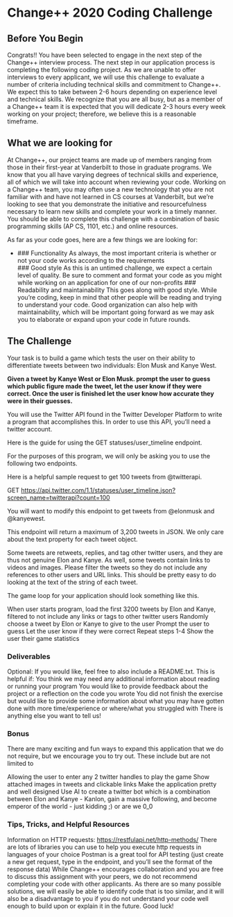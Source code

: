 # Change++ 2020 Coding Challenge
## Before You Begin

Congrats!! You have been selected to engage in the next step of the Change++ interview process. The next step in our application process is completing the following coding project. As we are unable to offer interviews to every applicant, we will use this challenge to evaluate a number of criteria including technical skills and commitment to Change++. We expect this to take between 2-6 hours depending on experience level and technical skills. We recognize that you are all busy, but as a member of a Change++ team it is expected that you will dedicate 2-3 hours every week working on your project; therefore, we believe this is a reasonable timeframe.

## What we are looking for

At Change++, our project teams are made up of members ranging from those in their first-year at Vanderbilt to those in graduate programs. We know that you all have varying degrees of technical skills and experience, all of which we will take into account when reviewing your code. Working on a Change++ team, you may often use a new technology that you are not familiar with and have not learned in CS courses at Vanderbilt, but we’re looking to see that you demonstrate the initiative and resourcefulness necessary to learn new skills and complete your work in a timely manner. You should be able to complete this challenge with a combination of basic programming skills (AP CS, 1101, etc.) and online resources.

As far as your code goes, here are a few things we are looking for:
<ul>
<li>### Functionality
As always, the most important criteria is whether or not your code works according to the requirements
</li>
### Good style
As this is an untimed challenge, we expect a certain level of quality. Be sure to comment and format your code as you might while working on an application for one of our non-profits
### Readability and maintainability
This goes along with good style. While you’re coding, keep in mind that other people will be reading and trying to understand your code. Good organization can also help with maintainability, which will be important going forward as we may ask you to elaborate or expand upon your code in future rounds.
</ul>

## The Challenge
Your task is to build a game which tests the user on their ability to differentiate tweets between two individuals: Elon Musk and Kanye West.

**Given a tweet by Kanye West or Elon Musk. prompt the user to guess which public figure made the tweet, let the user know if they were correct. Once the user is finished let the user know how accurate they were in their guesses.**

You will use the Twitter API found in the Twitter Developer Platform to write a program that accomplishes this. In order to use this API, you’ll need a twitter account. 

Here is the guide for using the GET statuses/user_timeline endpoint. 

For the purposes of this program, we will only be asking you to use the following two endpoints.

Here is a helpful sample request to get 100 tweets from @twitterapi.

GET https://api.twitter.com/1.1/statuses/user_timeline.json?screen_name=twitterapi?count=100

You will want to modify this endpoint to get tweets from @elonmusk and @kanyewest.

This endpoint will return a maximum of 3,200 tweets in JSON. We only care about the text property for each tweet object. 

Some tweets are retweets, replies, and tag other twitter users, and they are thus not genuine Elon and Kanye. As well, some tweets contain links to videos and images. Please filter the tweets so they do not include any references to other users and URL links. This should be pretty easy to do looking at the text of the string of each tweet.

The game loop for your application should look something like this.

When user starts program, load the first 3200 tweets by Elon and Kanye, filtered to not include any links or tags to other twitter users
Randomly choose a tweet by Elon or Kanye to give to the user
Prompt the user to guess
Let the user know if they were correct
Repeat steps 1-4
Show the user their game statistics

### Deliverables

Optional: If you would like, feel free to also include a README.txt. This is helpful if:
You think we may need any additional information about reading or running your program
You would like to provide feedback about the project or a reflection on the code you wrote
You did not finish the exercise but would like to provide some information about what you may have gotten done with more time/experience or where/what you struggled with
There is anything else you want to tell us!

### Bonus

There are many exciting and fun ways to expand this application that we do not require, but we encourage you to try out. These include but are not limited to 

Allowing the user to enter any 2 twitter handles to play the game
Show attached images in tweets and clickable links
Make the application pretty and well designed
Use AI to create a twitter bot which is a combination between Elon and Kanye - Kanlon, gain a massive following, and become emperor of the world - just kidding ;) or are we 0_0

### Tips, Tricks, and Helpful Resources

Information on HTTP requests: https://restfulapi.net/http-methods/
There are lots of libraries you can use to help you execute http requests in languages of your choice
Postman is a great tool for API testing (just create a new get request, type in the endpoint, and you’ll see the format of the response data)
While Change++ encourages collaboration and you are free to discuss this assignment with your peers, we do not recommend completing your code with other applicants. As there are so many possible solutions, we will easily be able to identify code that is too similar, and it will also be a disadvantage to you if you do not understand your code well enough to build upon or explain it in the future.
Good luck!

